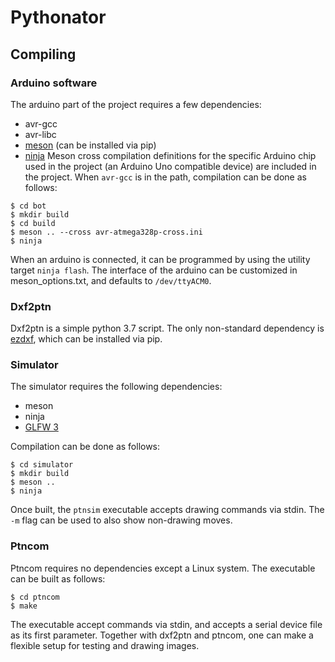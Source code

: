 # Pythonator

## Compiling

### Arduino software

The arduino part of the project requires a few dependencies:
- avr-gcc
- avr-libc
- [meson](https://mesonbuild.com/) (can be installed via pip)
- [ninja](https://ninja-build.org/)
Meson cross compilation definitions for the specific Arduino chip used in the project
(an Arduino Uno compatible device) are included in the project. When `avr-gcc` is in the path,
compilation can be done as follows:
```
$ cd bot
$ mkdir build
$ cd build
$ meson .. --cross avr-atmega328p-cross.ini
$ ninja
```

When an arduino is connected, it can be programmed by using the utility target `ninja flash`. The 
interface of the arduino can be customized in meson_options.txt, and defaults to `/dev/ttyACM0`.

### Dxf2ptn
Dxf2ptn is a simple python 3.7 script. The only non-standard dependency is [ezdxf](https://ezdxf.readthedocs.io/en/master/), which can be installed via pip.

### Simulator

The simulator requires the following dependencies:
- meson
- ninja
- [GLFW 3](https://www.glfw.org/)

Compilation can be done as follows:
```
$ cd simulator
$ mkdir build
$ meson ..
$ ninja
```

Once built, the `ptnsim` executable accepts drawing commands via stdin. The `-m` flag can be used to also show non-drawing moves.

### Ptncom

Ptncom requires no dependencies except a Linux system. The executable can be built as follows:
```
$ cd ptncom
$ make
```

The executable accept commands via stdin, and accepts a serial device file as its first parameter. Together with dxf2ptn
and ptncom, one can make a flexible setup for testing and drawing images.
